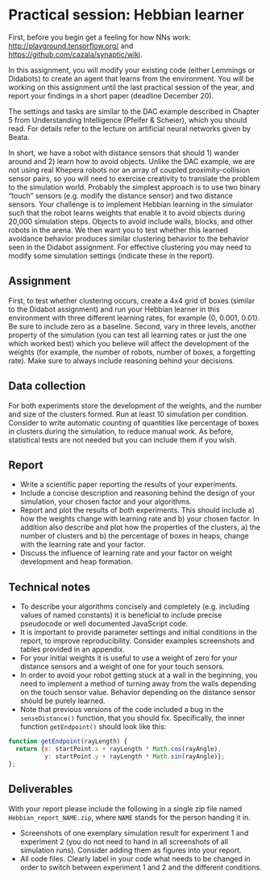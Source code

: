 <!--
Compile to pdf with pandoc as Github-flavored Markdown,
pandoc -f markdown_github -V geometry:a4paper ReadMe.md -o ReadMe.pdf
-->
# Practical session: Hebbian learner
First, before you begin get a feeling for how NNs work: http://playground.tensorflow.org/ and https://github.com/cazala/synaptic/wiki.

In this assignment, you will modify your existing code (either Lemmings or Didabots) to create an agent that learns from the environment. You will be working on this assignment until the last practical session of the year, and report your findings in a short paper (deadline December 20).

The settings and tasks are similar to the DAC example described in Chapter 5 from Understanding Intelligence (Pfeifer & Scheier), which you should read. For details refer to the lecture on artificial neural networks given by Beata.

In short, we have a robot with distance sensors that should 1) wander around and 2) learn how to avoid objects. Unlike the DAC example, we are not using real Khepera robots nor an array of coupled proximity-collision sensor pairs, so you will need to exercise creativity to translate the problem to the simulation world. Probably the simplest approach is to use two binary “touch” sensors (e.g. modify the distance sensor) and two distance sensors. Your challenge is to implement Hebbian learning in the simulator such that the robot learns weights that enable it to avoid objects during 20,000 simulation steps. Objects to avoid include walls, blocks, and other robots in the arena. We then want you to test whether this learned avoidance behavior produces similar clustering behavior to the behavior seen in the Didabot assignment. For effective clustering you may need to modify some simulation settings (indicate these in the report).

## Assignment
First, to test whether clustering occurs, create a 4x4 grid of boxes (similar to the Didabot assignment) and run your Hebbian learner in this environment with three different learning rates, for example {0, 0.001, 0.01}. Be sure to include zero as a baseline. Second, vary in three levels, another property of the simulation (you can test all learning rates or just the one which worked best) which you believe will affect the development of the weights (for example, the number of robots, number of boxes, a forgetting rate). Make sure to always include reasoning behind your decisions.

## Data collection
For both experiments store the development of the weights, and the number and size of the clusters formed. Run at least 10 simulation per condition. Consider to write automatic counting of quantities like percentage of boxes in clusters during the simulation, to reduce manual work. As before, statistical tests are not needed but you can include them if you wish.

## Report
* Write a scientific paper reporting the results of your experiments.
* Include a concise description and reasoning behind the design of your simulation, your chosen factor and your algorithms.
* Report and plot the results of both experiments. This should include a) how the weights change with learning rate and b) your chosen factor. In addition also describe and plot how the properties of the clusters, a) the number of clusters and b) the percentage of boxes in heaps, change with the learning rate and your factor.
* Discuss the influence of learning rate and your factor on weight development and heap formation.

## Technical notes
* To describe your algorithms concisely and completely (e.g. including values of named constants) it is beneficial to include precise pseudocode or well documented JavaScript code.
* It is important to provide parameter settings and initial conditions in the report, to improve reproducibility. Consider examples screenshots and tables provided in an appendix.
* For your initial weights it is useful to use a weight of zero for your distance sensors and a weight of one for your touch sensors.
* In order to avoid your robot getting stuck at a wall in the beginning, you need to implement a method of turning away from the walls depending on the touch sensor value. Behavior depending on the distance sensor should be purely learned.
* Note that previous versions of the code included a bug in the `senseDistance()` function, that you should fix. Specifically, the inner function `getEndpoint()` should look like this:  

```javascript
function getEndpoint(rayLength) {
  return {x: startPoint.x + rayLength * Math.cos(rayAngle),
          y: startPoint.y + rayLength * Math.sin(rayAngle)};
};
```

## Deliverables
With your report please include the following in a single zip file named `Hebbian_report_NAME.zip`, where `NAME` stands for the person handing it in.  
* Screenshots of one exemplary simulation result for experiment 1 and experiment 2 (you do not need to hand in all screenshots of all simulation runs).
Consider adding them as figures into your report.
* All code files. Clearly label in your code what needs to be changed in order to switch between experiment 1 and 2 and the different conditions.


